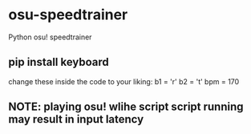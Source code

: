 # osu-speedtrainer
Python osu! speedtrainer


## pip install keyboard

change these inside the code to your liking:
  b1 = 'r'
  b2 = 't'
  bpm = 170

## NOTE: playing osu! wlihe script script running may result in input latency

